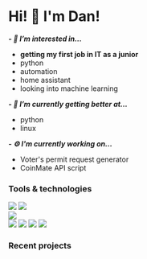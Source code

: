 # Hi! 👋 I'm **Dan**!

***- 👀 I’m interested in...***
  - **getting my first job in IT as a junior**
  - python
  - automation
  - home assistant
  - looking into machine learning
  
***- 🌱 I’m currently getting better at...***
  - python
  - linux

***- ⚙️ I'm currently working on...***
  - Voter's permit request generator
  - CoinMate API script
 


### Tools & technologies
![](https://img.shields.io/static/v1?label=OS&message=windows&color=9cf&style=for-the-badge&logo=windows)
![](https://img.shields.io/static/v1?label=OS&message=fedora&color=9cf&style=for-the-badge&logo=fedora)<br/>
![](https://img.shields.io/static/v1?label=code&message=python&color=9cf&style=for-the-badge&logo=python)<br/>
![](https://img.shields.io/static/v1?label=tools&message=PyCharm&color=9cf&style=for-the-badge&logo=pycharm)
![](https://img.shields.io/static/v1?label=tools&message=gitlab&color=9cf&style=for-the-badge&logo=gitlab)
![](https://img.shields.io/static/v1?label=tools&message=github&color=9cf&style=for-the-badge&logo=github)
![](https://img.shields.io/static/v1?label=tools&message=gnu_bash&color=9cf&style=for-the-badge&logo=gnu-bash)
### Recent projects
